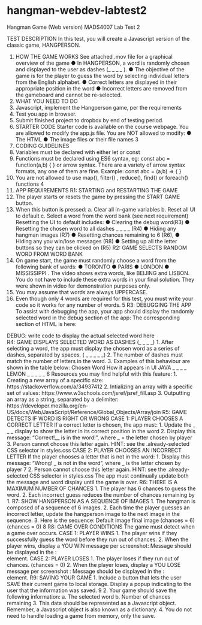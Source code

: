 # hangman-webdev-labtest2
Hangman Game (Web version)
MADS4007 Lab Test 2

TEST DESCRIPTION
In this test, you will create a Javascript version of the classic game, HANGPERSON.
1. HOW THE GAME WORKS
See attached .mov file for a graphical overview of the game
● In HANGPERSON, a word is randomly chosen and displayed to the user as dashes
(_ _ _ _ ).
● The objective of the game is for the player to guess the word by selecting individual
letters from the English alphabet.
● Correct letters are displayed in their appropriate position in the word
● Incorrect letters are removed from the gameboard and cannot be re-selected.
2. WHAT YOU NEED TO DO
1. Javascript, implement the Hangperson game, per the requirements
2. Test you app in browser.
3. Submit finished project to dropbox by end of testing period.
3. STARTER CODE
Starter code is available on the course webpage.
You are allowed to modify the app.js file.
You are NOT allowed to modify:
● The HTML
● The image files or their file names
3
4. CODING GUIDELINES
1. Variables must be declared with either let or const
2. Functions must be declared using ES6 syntax, eg:
const abc = function(a,b) {
}
or arrow syntax. There are a variety of arrow syntax formats, any one of them are fine.
Example:
const abc = (a,b) => {
}
3. You are not allowed to use map(), filter() , reduce(), find() or foreach() functions
4
5. APP REQUIREMENTS
R1: STARTING and RESTARTING THE GAME
1. The player starts or resets the game by pressing the START GAME button.
2. When this button is pressed:
a. Clear all in-game variables
b. Reset all UI to default
c. Select a word from the word bank (see next requirement)
Resetting the UI to default includes:
● Clearing the debug word(R3)
● Resetting the chosen word to all dashes _ _ _ _ (R4)
● Hiding any hangman images (R7)
● Resetting chances remaining to 6 (R6),
● Hiding any you win/lose messages (R8)
● Setting up all the letter buttons so they can be clicked on (R5)
R2: GAME SELECTS RANDOM WORD FROM WORD BANK
1. On game start, the game must randomly choose a word from the following bank of
words:
● TORONTO
● PARIS
● LONDON
● MISSISSIPPI
.
The video shows extra words, like BEIJING and LISBON. You do not have to include
these extra words in your final solution. They were shown in video for demonstration
purposes only.
2. You may assume that words are always UPPERCASE.
3. Even though only 4 words are required for this test, you must write your code so it works
for any number of words.
5
R3: DEBUGGING THE APP
To assist with debugging the app, your app should display the randomly selected word in the
debug section of the app:
The corresponding section of HTML is here:
<div id="debug-actual-word">
<!-- @DEBUG: The actual word will be displayed here -->
DEBUG: write code to display the actual selected word here
</div>
R4: GAME DISPLAYS SELECTED WORD AS DASHES (_ _ _ _)
1. After selecting a word, the app must display the chosen word as a series of dashes,
separated by spaces. ( _ _ _ _ _)
2. The number of dashes must match the number of letters in the word.
3. Examples of this behaviour are shown in the table below:
Chosen Word How it appears in UI
JAVA _ _ _ _
LEMON _ _ _ _ _
6
Resources you may find helpful with this feature:
1. Creating a new array of a specific size: https://stackoverflow.com/a/34937412
2. Intializing an array with a specific set of values: https://www.w3schools.com/jsref/jsref_fill.asp
3. Outputting an array as a string, separated by a delimiter:
https://developer.mozilla.org/en-US/docs/Web/JavaScript/Reference/Global_Objects/Array/join
R5: GAME DETECTS IF WORD IS RIGHT OR WRONG
CASE 1: PLAYER CHOOSES A CORRECT LETTER
If a correct letter is chosen, the app must:
1. Update the _ _ _ display to show the letter in its correct position in the word
2. Display this message: “Correct!__ is in the word!”, where _ = the letter chosen
by player
3. Person cannot choose this letter again. HINT: see the .already-selected CSS
selector in styles.css
CASE 2: PLAYER CHOOSES AN INCORRECT LETTER
If the player chooses a letter that is not in the word:
1. Display this message: “Wrong! _ is not in the word”, where _ is the letter
chosen by player
7
2. Person cannot choose this letter again. HINT: see the .already-selected CSS
selector in styles.css
The app must continually update both the message and word display until the game is over.
R6: THERE IS A MAXIMUM NUMBER OF CHANCES
1. The player has 6 chances to guess the word.
2. Each incorrect guess reduces the number of chances remaining by 1.
R7: SHOW HANGPERSON AS A SEQUENCE OF IMAGES
1. The hangman is composed of a sequence of 6 images.
2. Each time the player guesses an incorrect letter, update the hangperson image to the
next image in the sequence.
3. Here is the sequence:
Default image final image
(chances = 6) (chances = 0)
8
R8: GAME OVER CONDITIONS
The game must detect when a game over occurs.
CASE 1: PLAYER WINS
1. The player wins if they successfully guess the word before they run out of chances.
2. When the player wins, display a YOU WIN message per screenshot:
Message should be displayed in the : <div id="results"> element.
CASE 2: PLAYER LOSES
1. The player loses if they run out of chances. (chances = 0)
2. When the player loses, display a YOU LOSE message per screenshot
:
Message should be displayed in the : <div id="results"> element.
R9: SAVING YOUR GAME
1. Include a button that lets the user SAVE their current game to local storage. Display a
popup indicating to the user that the information was saved.
9
2. Your game should save the following information:
a. The selected word
b. Number of chances remaining
3. This data should be represented as a Javascript object. Remember, a Javascript object
is also known as a dictionary.
4. You do not need to handle loading a game from memory, only the save.
